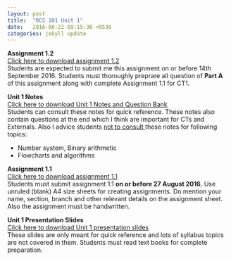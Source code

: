 ```yaml
---
layout: post
title:  "RCS 101 Unit 1"
date:   2016-08-22 09:15:36 +0530
categories: jekyll update
---
```

<strong> Assignment 1.2 </strong><br>
<a href="http://anubhavpatrick.github.io/RCS101Assignment 1.2.pdf "> Click here to download assignment 1.2</a><br>
Students are expected to submit me this assignment on or before 14th September 2016. Students must thoroughly preprare all question of <strong>Part A</strong> of this assignment along with complete Assignment 1.1 for CT1.<br>

<strong>Unit 1 Notes </strong><br>
<a href="http://anubhavpatrick.github.io/unit_1_Notes.doc"> Click here to download Unit 1 Notes and Question Bank </a><br>
Students can consult these notes for quick reference. These notes also contain questions at the end which I think are important for CTs and Externals. Also I advice students <u>not to consult </u> these notes for following topics: 
<ul>
<li> Number system, Binary arithmetic </li>
<li> Flowcharts and algorithms </li>
</ul>

<strong> Assignment 1.1 </strong> <br>
<a href="http://anubhavpatrick.github.io/RCS101Assignment1.1.pdf "> Click here to download assignment 1.1</a><br>
Students must submit assignment 1.1 <strong>on or before 27 August 2016.</strong> Use unruled (blank) A4 size sheets for creating assignments. Do mention your name, section, branch and other relevant details on the assignment sheet. Also the assignment must be handwritten.

<strong> Unit 1 Presentation Slides </strong><br>
<a href="http://anubhavpatrick.github.io/RCS101_Unit_1.ppt ">Click here to download Unit 1 presentation slides </a><br>
These slides are only meant for quick reference and lots of syllabus topics are not covered in them. Students must read text books for complete preparation.
